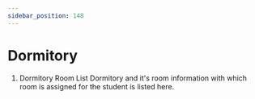 ```yaml
---
sidebar_position: 148
---
```

 
# Dormitory
1. Dormitory Room List
Dormitory and it's room information with which room is assigned for the student is listed here.